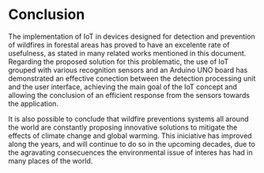 # Conclusion

The implementation of IoT in devices designed for detection and prevention of 
wildfires in forestal areas has proved to have an excelente rate of usefulness, 
as stated in many related works mentioned in this document. Regarding the proposed 
solution for this problematic, the use of IoT grouped with various recognition 
sensors and an Arduino UNO board has demonstrated an effective conection between
the detection processing unit and the user interface, achieving the main goal of 
the IoT concept and allowing the conclusion of an efficient response from the sensors 
towards the application.

It is also possible to conclude that wildfire preventions systems all around the world 
are constantly proposing innovative solutions to mitigate the effects of climate change 
and global warming. This iniciative has improved along the years, and will continue to 
do so in the upcoming decades, due to the agravating consecuences the environmental issue 
of interes has had in many places of the world.